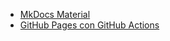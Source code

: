 - [MkDocs Material](https://squidfunk.github.io/mkdocs-material/)
- [GitHub Pages con GitHub Actions](https://docs.github.com/en/pages/getting-started-with-github-pages/configuring-a-publishing-source-for-your-github-pages-site#publishing-with-a-custom-github-actions-workflow)